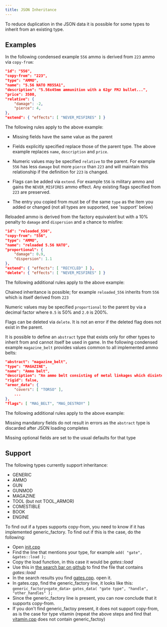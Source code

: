 ```yaml
---
title: JSON Inheritance
---
```


To reduce duplication in the JSON data it is possible for some types to inherit from an existing
type.

## Examples

In the following condensed example `556` ammo is derived from `223` ammo via `copy-from`:

```json
"id": "556",
"copy-from": "223",
"type": "AMMO",
"name": "5.56 NATO M855A1",
"description": "5.56x45mm ammunition with a 62gr FMJ bullet...",
"price": 3500,
"relative": {
    "damage": -2,
    "pierce": 4,
},
"extend": { "effects": [ "NEVER_MISFIRES" ] }
```

The following rules apply to the above example:

- Missing fields have the same value as the parent

- Fields explicitly specified replace those of the parent type. The above example replaces `name`,
  `description` and `price`.

- Numeric values may be specified `relative` to the parent. For example `556` has less `damage` but
  more `pierce` than `223` and will maintain this relationship if the definition for `223` is
  changed.

- Flags can be added via `extend`. For example `556` is military ammo and gains the `NEVER_MISFIRES`
  ammo effect. Any existing flags specified from `223` are preserved.

- The entry you copied from must be of the same `type` as the item you added or changed (not all
  types are supported, see 'support' below)

Reloaded ammo is derived from the factory equivalent but with a 10% penalty to `damage` and
`dispersion` and a chance to misfire:

```json
"id": "reloaded_556",
"copy-from": "556",
"type": "AMMO",
"name": "reloaded 5.56 NATO",
"proportional": {
    "damage": 0.9,
    "dispersion": 1.1
},
"extend": { "effects": [ "RECYCLED" ] },
"delete": { "effects": [ "NEVER_MISFIRES" ] }
```

The following additional rules apply to the above example:

Chained inheritance is possible; for example `reloaded_556` inherits from `556` which is itself
derived from `223`

Numeric values may be specified `proportional` to the parent by via a decimal factor where `0.5` is
50% and `2.0` is 200%.

Flags can be deleted via `delete`. It is not an error if the deleted flag does not exist in the
parent.

It is possible to define an `abstract` type that exists only for other types to inherit from and
cannot itself be used in game. In the following condensed example `magazine_belt` provides values
common to all implemented ammo belts:

```json
"abstract": "magazine_belt",
"type": "MAGAZINE",
"name": "Ammo belt",
"description": "An ammo belt consisting of metal linkages which disintegrate upon firing.",
"rigid": false,
"armor_data": {
    "covers": [ "TORSO" ],
    ...
},
"flags": [ "MAG_BELT", "MAG_DESTROY" ]
```

The following additional rules apply to the above example:

Missing mandatory fields do not result in errors as the `abstract` type is discarded after JSON
loading completes

Missing optional fields are set to the usual defaults for that type

## Support

The following types currently support inheritance:

- GENERIC
- AMMO
- GUN
- GUNMOD
- MAGAZINE
- TOOL (but not TOOL_ARMOR)
- COMESTIBLE
- BOOK
- ENGINE

To find out if a types supports copy-from, you need to know if it has implemented generic_factory.
To find out if this is the case, do the following:

- Open [init.cpp](https://github.com/cataclysmbnteam/Cataclysm-BN/tree/upload/src/init.cpp)
- Find the line that mentions your type, for example `add( "gate", &gates::load );`
- Copy the load function, in this case it would be _gates::load_
- Use this in
  [the search bar on github](https://github.com/cataclysmbnteam/Cataclysm-BN/search?q=%22gates%3A%3Aload%22&unscoped_q=%22gates%3A%3Aload%22&type=Code)
  to find the file that contains _gates::load_
- In the search results you find
  [gates.cpp](https://github.com/cataclysmbnteam/Cataclysm-BN/tree/upload/src/gates.cpp). open it.
- In gates.cpp, find the generic_factory line, it looks like this:
  `generic_factory<gate_data> gates_data( "gate type", "handle", "other_handles" );`
- Since the generic_factory line is present, you can now conclude that it supports copy-from.
- If you don't find generic_factoy present, it does not support copy-from, as is the case for type
  vitamin (repeat the above steps and find that
  [vitamin.cpp](https://github.com/cataclysmbnteam/Cataclysm-BN/tree/upload/src/vitamin.cpp) does
  not contain generic_factoy)
